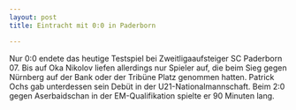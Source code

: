 ```yaml
---
layout: post
title: Eintracht mit 0:0 in Paderborn

---
```


Nur 0:0 endete das heutige Testspiel bei Zweitligaaufsteiger SC Paderborn 07. Bis auf Oka Nikolov liefen allerdings nur Spieler auf, die beim Sieg gegen Nürnberg auf der Bank oder der Tribüne Platz genommen hatten. Patrick Ochs gab unterdessen sein Debüt in der U21-Nationalmannschaft. Beim 2:0 gegen Aserbaidschan in der EM-Qualifikation spielte er 90 Minuten lang.


